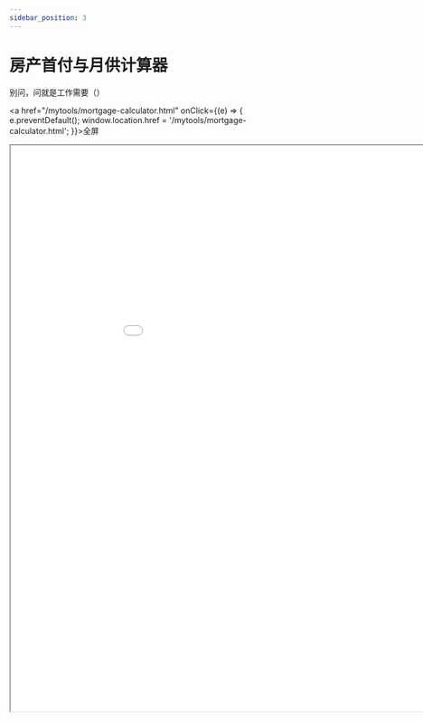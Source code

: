 ```yaml
---
sidebar_position: 3
---
```


# 房产首付与月供计算器

别问，问就是工作需要（）



<a href="/mytools/mortgage-calculator.html" onClick={(e) => { e.preventDefault(); window.location.href = '/mytools/mortgage-calculator.html'; }}>全屏</a>

<iframe src="/mytools/mortgage-calculator.html" width="1000px" height="1000px"></iframe>

